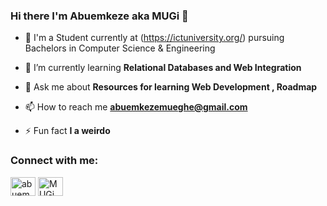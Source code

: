 ### Hi there I'm Abuemkeze aka MUGi 👋

- 🏫 I'm a Student currently at (https://ictuniversity.org/) pursuing Bachelors in Computer Science & Engineering
- 🌱 I’m currently learning **Relational Databases and Web Integration**

- 💬 Ask me about **Resources for learning Web Development , Roadmap**

- 📫 How to reach me **abuemkezemueghe@gmail.com**

- ⚡ Fun fact **I a weirdo**

<h3 align="left">Connect with me:</h3>
<p align="left">
<a href="https://twitter.com/abuemkeze" target="blank"><img align="center" src="https://raw.githubusercontent.com/rahuldkjain/github-profile-readme-generator/master/src/images/icons/Social/twitter.svg" alt="abuemkeze" height="30" width="40" /></a>
<a href="https://linkedin.com/in/abuemkeze-mueghe-388471200 manputra" target="blank"><img align="center" src="https://raw.githubusercontent.com/rahuldkjain/github-profile-readme-generator/master/src/images/icons/Social/linked-in-alt.svg" alt="MUGi" height="30" width="40" /></a>
</p>
